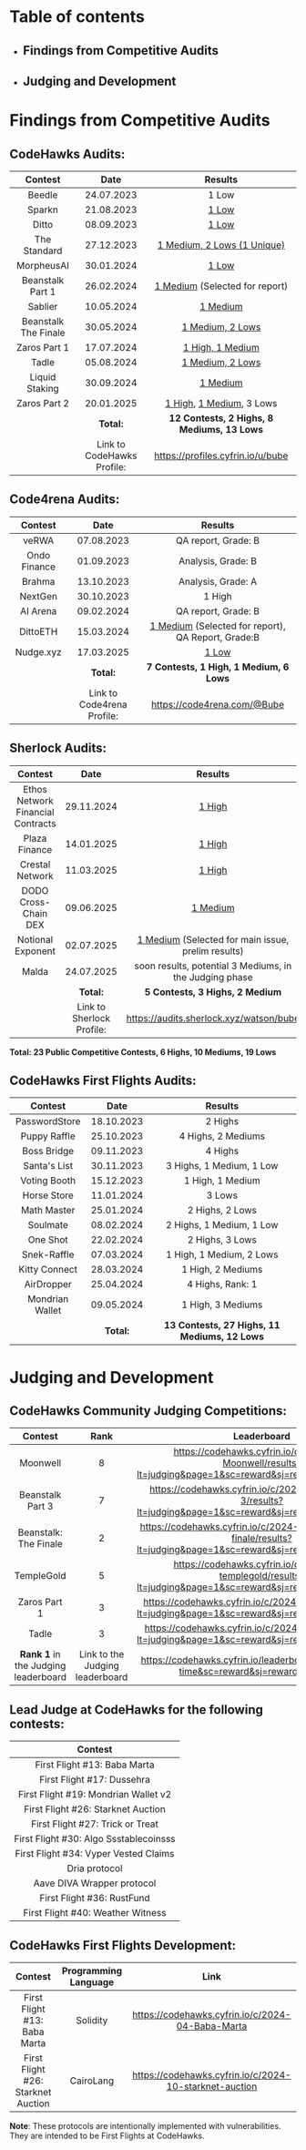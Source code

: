 # Table of contents
 - ## Findings from Competitive Audits
 - ## Judging and Development
   
# Findings from Competitive Audits

## CodeHawks Audits:
|Contest	    |Date	      |Results                     |
|:-----------:|:---------:|:--------------------------:|
|Beedle       |24.07.2023 | 1 Low                      |
|Sparkn       |21.08.2023 | [1 Low](https://github.com/BubeAudit/Portfolio/blob/main/Findings-Sparkn-.md)                   |
|Ditto        |08.09.2023 | [1 Low](https://github.com/BubeAudit/Portfolio/blob/main/Findings-DittoETH.md)                  |
|The Standard |27.12.2023 | [1 Medium, 2 Lows (1 Unique)](https://github.com/BubeAudit/Portfolio/blob/main/Findings-The-Standard.md)|
|MorpheusAI   |30.01.2024 | [1 Low](https://github.com/BubeAudit/Portfolio/blob/main/Findings-MorpheusAI.md)                      |
|Beanstalk Part 1 |26.02.2024 | [1 Medium](https://github.com/BubeAudit/Portfolio/blob/main/Findings-Beanstalk-Part-1.md) (Selected for report)|
|Sablier      |10.05.2024 | [1 Medium](https://github.com/BubeAudit/Portfolio/blob/main/Findings-Sablier.md) |
|Beanstalk The Finale |30.05.2024 | [1 Medium, 2 Lows](https://github.com/BubeAudit/Portfolio/blob/main/Findings-Beanstalk_-The-Finale.md) |
|Zaros Part 1 |17.07.2024 | [1 High, 1 Medium](https://github.com/BubeAudit/Portfolio/blob/main/Findings-Zaros-Part-1.md#M-01)|
|Tadle        |05.08.2024 | [1 Medium, 2 Lows](https://github.com/BubeAudit/Portfolio/blob/main/Findings-Tadle.md#L-02)|
|Liquid Staking |30.09.2024 | [1 Medium](https://github.com/BubeAudit/Portfolio/blob/main/Findings-Liquid-Staking.md)  |
|Zaros Part 2 |20.01.2025 | [1 High](https://codehawks.cyfrin.io/c/2025-01-zaros-part-2/s/612), [1 Medium](https://codehawks.cyfrin.io/c/2025-01-zaros-part-2/s/138), 3 Lows |
|             |**Total:** |**12 Contests, 2 Highs, 8 Mediums, 13 Lows**        |
|             |Link to CodeHawks Profile: | https://profiles.cyfrin.io/u/bube |

## Code4rena Audits:
|Contest	    |Date	      |Results            |
|:-----------:|:---------:|:-----------------:|
|veRWA        |07.08.2023 |QA report, Grade: B|
|Ondo Finance |01.09.2023 |Analysis, Grade: B |
|Brahma       |13.10.2023 |Analysis, Grade: A |
|NextGen      |30.10.2023 |1 High             |
|AI Arena     |09.02.2024 |QA report, Grade: B|
|DittoETH     |15.03.2024 |[1 Medium](https://github.com/code-423n4/2024-03-dittoeth-findings/issues/221) (Selected for report), QA Report, Grade:B |
|Nudge.xyz    |17.03.2025 | [1 Low](https://code4rena.com/audits/2025-03-nudgexyz/submissions/F-13)
|             |**Total:** |**7 Contests, 1 High, 1 Medium, 6 Lows** |
|             |Link to Code4rena Profile: | https://code4rena.com/@Bube |

## Sherlock Audits:
|Contest	    |Date	      |Results            |
|:-----------:|:---------:|:-----------------:|
|Ethos Network Financial Contracts|29.11.2024 |[1 High](https://github.com/sherlock-audit/2024-11-ethos-network-ii-judging/issues/387)|
|Plaza Finance|14.01.2025 |[1 High](https://github.com/sherlock-audit/2024-12-plaza-finance-judging/issues/787)             |
|Crestal Network| 11.03.2025| [1 High](https://github.com/sherlock-audit/2025-03-crestal-network-judging/issues/530)          |
|DODO Cross-Chain DEX | 09.06.2025| [1 Medium](https://github.com/sherlock-audit/2025-05-dodo-cross-chain-dex-judging/issues/614) |
|Notional Exponent| 02.07.2025 | [1 Medium](https://audits.sherlock.xyz/contests/1001/voting/652) (Selected for main issue, prelim results) |
|Malda | 24.07.2025 | soon results, potential 3 Mediums, in the Judging phase |
|             |**Total:** |**5 Contests, 3 Highs, 2 Medium**        |
|             |Link to Sherlock Profile: | https://audits.sherlock.xyz/watson/bube |

**Total: 23 Public Competitive Contests, 6 Highs, 10 Mediums, 19 Lows**

## CodeHawks First Flights Audits:
|Contest	     |Date       |Results                    |               
|:------------:|:---------:|:-------------------------:|
|PasswordStore |18.10.2023 | 2 Highs                   |
|Puppy Raffle  |25.10.2023 | 4 Highs, 2 Mediums        |
|Boss Bridge   |09.11.2023 | 4 Highs                   |
|Santa's List  |30.11.2023 | 3 Highs, 1 Medium, 1 Low  |
|Voting Booth  |15.12.2023 | 1 High, 1 Medium          |
|Horse Store   |11.01.2024 | 3 Lows                    |
|Math Master   |25.01.2024 | 2 Highs, 2 Lows           |
|Soulmate      |08.02.2024 | 2 Highs, 1 Medium, 1 Low  |
|One Shot      |22.02.2024 | 2 Highs, 3 Lows           |
|Snek-Raffle   |07.03.2024 | 1 High, 1 Medium, 2 Lows  |
|Kitty Connect |28.03.2024 | 1 High, 2 Mediums         |
|AirDropper    |25.04.2024 | 4 Highs, Rank: 1          |
|Mondrian Wallet|09.05.2024 | 1 High, 3 Mediums        |
|              |**Total:** |**13 Contests, 27 Highs, 11 Mediums, 12 Lows**|

# Judging and Development

## CodeHawks Community Judging Competitions:
|Contest	     |Rank       |Leaderboard                |               
|:------------:|:---------:|:-------------------------:|
|Moonwell      |8          | https://codehawks.cyfrin.io/c/2024-03-Moonwell/results?lt=judging&page=1&sc=reward&sj=reward&t=leaderboard|
|Beanstalk Part 3|7        | https://codehawks.cyfrin.io/c/2024-05-Beanstalk-3/results?lt=judging&page=1&sc=reward&sj=reward&t=leaderboard       |
|Beanstalk: The Finale |2 | https://codehawks.cyfrin.io/c/2024-05-beanstalk-the-finale/results?lt=judging&page=1&sc=reward&sj=reward&t=leaderboard  |
|TempleGold   |5          | https://codehawks.cyfrin.io/c/2024-07-templegold/results?lt=judging&page=1&sc=reward&sj=reward&t=leaderboard |
|Zaros Part 1 |3          | https://codehawks.cyfrin.io/c/2024-07-zaros/results?lt=judging&page=1&sc=reward&sj=reward&t=leaderboard                    |
|Tadle        |3          | https://codehawks.cyfrin.io/c/2024-08-tadle/results?lt=judging&page=1&sc=reward&sj=reward&t=leaderboard                    |
|**Rank 1** in the Judging leaderboard |Link to the Judging leaderboard |https://codehawks.cyfrin.io/leaderboard?page=1&r=all-time&sc=reward&sj=reward&t=judging|

## Lead Judge at CodeHawks for the following contests:
|Contest	                   |
|:--------------------------:|
|First Flight #13: Baba Marta|
|First Flight #17: Dussehra  |
|First Flight #19: Mondrian Wallet v2 |
|First Flight #26: Starknet Auction  |
|First Flight #27: Trick or Treat  |
|First Flight #30: Algo Ssstablecoinsss |
|First Flight #34: Vyper Vested Claims  |
|Dria protocol               |
|Aave DIVA Wrapper protocol  |
|First Flight #36: RustFund  |
|First Flight #40: Weather Witness |

## CodeHawks First Flights Development:
|Contest	     |Programming Language       |Link                    |               
|:------------:|:---------:|:-------------------------:|
|First Flight #13: Baba Marta |Solidity | https://codehawks.cyfrin.io/c/2024-04-Baba-Marta|
|First Flight #26: Starknet Auction |CairoLang |https://codehawks.cyfrin.io/c/2024-10-starknet-auction|

**Note**: These protocols are intentionally implemented with vulnerabilities. They are intended to be First Flights at CodeHawks.

